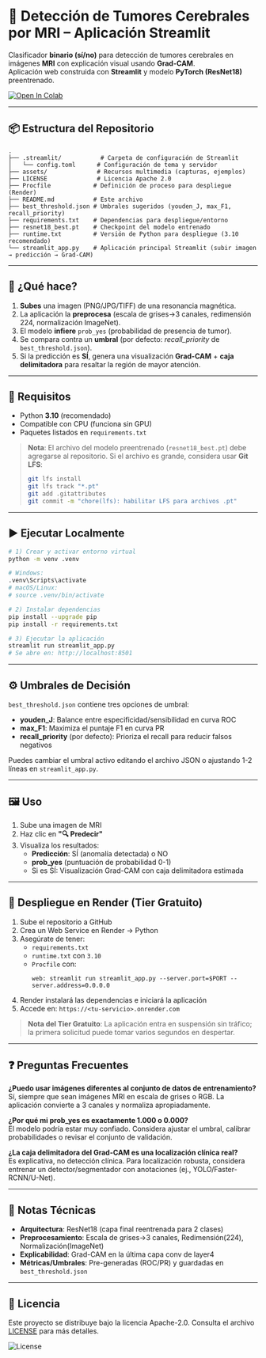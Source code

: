 # 🧠 Detección de Tumores Cerebrales por MRI – Aplicación Streamlit

Clasificador **binario (sí/no)** para detección de tumores cerebrales en imágenes **MRI** con explicación visual usando **Grad-CAM**.  
Aplicación web construida con **Streamlit** y modelo **PyTorch (ResNet18)** preentrenado.

[![Open In Colab](https://colab.research.google.com/assets/colab-badge.svg)](https://colab.research.google.com/drive/15giXohyUo7ck9FjbVnmwcqPvXOPSuK2l?usp=sharing)

---

## 📦 Estructura del Repositorio

```
.
├── .streamlit/           # Carpeta de configuración de Streamlit
│   └── config.toml      # Configuración de tema y servidor
├── assets/              # Recursos multimedia (capturas, ejemplos)
├── LICENSE              # Licencia Apache 2.0
├── Procfile            # Definición de proceso para despliegue (Render)
├── README.md           # Este archivo
├── best_threshold.json # Umbrales sugeridos (youden_J, max_F1, recall_priority)
├── requirements.txt    # Dependencias para despliegue/entorno
├── resnet18_best.pt    # Checkpoint del modelo entrenado
├── runtime.txt         # Versión de Python para despliegue (3.10 recomendado)
└── streamlit_app.py    # Aplicación principal Streamlit (subir imagen → predicción → Grad-CAM)
```

---

## 🧠 ¿Qué hace?

1. **Subes** una imagen (PNG/JPG/TIFF) de una resonancia magnética.
2. La aplicación la **preprocesa** (escala de grises→3 canales, redimensión 224, normalización ImageNet).
3. El modelo **infiere** `prob_yes` (probabilidad de presencia de tumor).
4. Se compara contra un **umbral** (por defecto: *recall_priority* de `best_threshold.json`).
5. Si la predicción es **SÍ**, genera una visualización **Grad-CAM** + **caja delimitadora** para resaltar la región de mayor atención.

---

## 🔧 Requisitos

- Python **3.10** (recomendado)
- Compatible con CPU (funciona sin GPU)
- Paquetes listados en `requirements.txt`

> **Nota**: El archivo del modelo preentrenado (`resnet18_best.pt`) debe agregarse al repositorio. Si el archivo es grande, considera usar **Git LFS**:
>
> ```bash
> git lfs install
> git lfs track "*.pt"
> git add .gitattributes
> git commit -m "chore(lfs): habilitar LFS para archivos .pt"
> ```

---

## ▶️ Ejecutar Localmente

```bash
# 1) Crear y activar entorno virtual
python -m venv .venv

# Windows:
.venv\Scripts\activate
# macOS/Linux:
# source .venv/bin/activate

# 2) Instalar dependencias
pip install --upgrade pip
pip install -r requirements.txt

# 3) Ejecutar la aplicación
streamlit run streamlit_app.py
# Se abre en: http://localhost:8501
```

---

## ⚙️ Umbrales de Decisión

`best_threshold.json` contiene tres opciones de umbral:

- **youden_J**: Balance entre especificidad/sensibilidad en curva ROC
- **max_F1**: Maximiza el puntaje F1 en curva PR  
- **recall_priority** (por defecto): Prioriza el recall para reducir falsos negativos

Puedes cambiar el umbral activo editando el archivo JSON o ajustando 1-2 líneas en `streamlit_app.py`.

---

## 🖼️ Uso

1. Sube una imagen de MRI
2. Haz clic en **"🔍 Predecir"**
3. Visualiza los resultados:
   - **Predicción**: SÍ (anomalía detectada) o NO
   - **prob_yes** (puntuación de probabilidad 0-1)
   - Si es SÍ: Visualización Grad-CAM con caja delimitadora estimada

---

## 🚢 Despliegue en Render (Tier Gratuito)

1. Sube el repositorio a GitHub
2. Crea un Web Service en Render → Python
3. Asegúrate de tener:
   - `requirements.txt`
   - `runtime.txt` con `3.10`
   - `Procfile` con:
     ```
     web: streamlit run streamlit_app.py --server.port=$PORT --server.address=0.0.0.0
     ```
4. Render instalará las dependencias e iniciará la aplicación
5. Accede en: `https://<tu-servicio>.onrender.com`

> **Nota del Tier Gratuito**: La aplicación entra en suspensión sin tráfico; la primera solicitud puede tomar varios segundos en despertar.

---

## ❓ Preguntas Frecuentes

**¿Puedo usar imágenes diferentes al conjunto de datos de entrenamiento?**  
Sí, siempre que sean imágenes MRI en escala de grises o RGB. La aplicación convierte a 3 canales y normaliza apropiadamente.

**¿Por qué mi prob_yes es exactamente 1.000 o 0.000?**  
El modelo podría estar muy confiado. Considera ajustar el umbral, calibrar probabilidades o revisar el conjunto de validación.

**¿La caja delimitadora del Grad-CAM es una localización clínica real?**  
Es explicativa, no detección clínica. Para localización robusta, considera entrenar un detector/segmentador con anotaciones (ej., YOLO/Faster-RCNN/U-Net).

---

## 🧪 Notas Técnicas

- **Arquitectura**: ResNet18 (capa final reentrenada para 2 clases)
- **Preprocesamiento**: Escala de grises→3 canales, Redimensión(224), Normalización(ImageNet)
- **Explicabilidad**: Grad-CAM en la última capa conv de layer4
- **Métricas/Umbrales**: Pre-generadas (ROC/PR) y guardadas en `best_threshold.json`

---
## 📄 Licencia
Este proyecto se distribuye bajo la licencia Apache-2.0. Consulta el archivo [LICENSE](./LICENSE) para más detalles.

![License](https://img.shields.io/badge/License-Apache_2.0-blue.svg)
